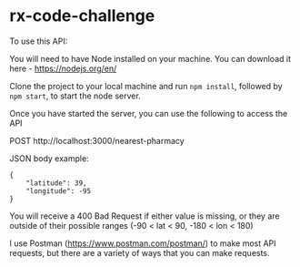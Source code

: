 # rx-code-challenge

To use this API:

You will need to have Node installed on your machine. You can download it here - https://nodejs.org/en/

Clone the project to your local machine and run `npm install`, followed by `npm start`, to start the node server.

Once you have started the server, you can use the following to access the API

POST http://localhost:3000/nearest-pharmacy 

JSON body example:
```
{
    "latitude": 39,
    "longitude": -95
}
```

You will receive a 400 Bad Request if either value is missing, or they are outside of their possible ranges (-90 < lat < 90, -180 < lon < 180)

I use Postman (https://www.postman.com/postman/) to make most API requests, but there are a variety of ways that you can make requests.
